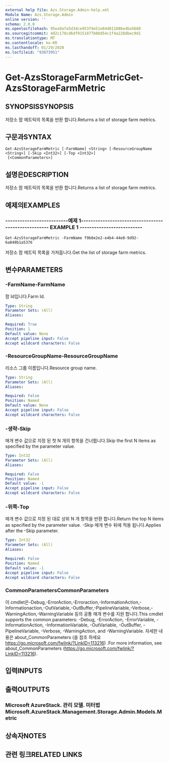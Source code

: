 ```yaml
---
external help file: Azs.Storage.Admin-help.xml
Module Name: Azs.Storage.Admin
online version: ''
schema: 2.0.0
ms.openlocfilehash: 95ea9afa5d3dce953f4e51e84d011886e4ba5688
ms.sourcegitcommit: 4d2c178cd6df9151877b08d54c1f4a228dbec9d1
ms.translationtype: MT
ms.contentlocale: ko-KR
ms.lasthandoff: 01/29/2020
ms.locfileid: "93873951"
---
```

# <span data-ttu-id="e4adb-101">Get-AzsStorageFarmMetric</span><span class="sxs-lookup"><span data-stu-id="e4adb-101">Get-AzsStorageFarmMetric</span></span>

## <span data-ttu-id="e4adb-102">SYNOPSIS</span><span class="sxs-lookup"><span data-stu-id="e4adb-102">SYNOPSIS</span></span>
<span data-ttu-id="e4adb-103">저장소 팜 메트릭의 목록을 반환 합니다.</span><span class="sxs-lookup"><span data-stu-id="e4adb-103">Returns a list of storage farm metrics.</span></span>

## <span data-ttu-id="e4adb-104">구문과</span><span class="sxs-lookup"><span data-stu-id="e4adb-104">SYNTAX</span></span>

```
Get-AzsStorageFarmMetric [-FarmName] <String> [-ResourceGroupName <String>] [-Skip <Int32>] [-Top <Int32>]
 [<CommonParameters>]
```

## <span data-ttu-id="e4adb-105">설명은</span><span class="sxs-lookup"><span data-stu-id="e4adb-105">DESCRIPTION</span></span>
<span data-ttu-id="e4adb-106">저장소 팜 메트릭의 목록을 반환 합니다.</span><span class="sxs-lookup"><span data-stu-id="e4adb-106">Returns a list of storage farm metrics.</span></span>

## <span data-ttu-id="e4adb-107">예제의</span><span class="sxs-lookup"><span data-stu-id="e4adb-107">EXAMPLES</span></span>

### <span data-ttu-id="e4adb-108">--------------------------예제 1--------------------------</span><span class="sxs-lookup"><span data-stu-id="e4adb-108">-------------------------- EXAMPLE 1 --------------------------</span></span>
```
Get-AzsStorageFarmMetric -FarmName f9b8e2e2-e4b4-44e0-9d92-6a848b1a5376
```

<span data-ttu-id="e4adb-109">저장소 팜 메트릭 목록을 가져옵니다.</span><span class="sxs-lookup"><span data-stu-id="e4adb-109">Get the list of storage farm metrics.</span></span>

## <span data-ttu-id="e4adb-110">변수</span><span class="sxs-lookup"><span data-stu-id="e4adb-110">PARAMETERS</span></span>

### <span data-ttu-id="e4adb-111">-FarmName</span><span class="sxs-lookup"><span data-stu-id="e4adb-111">-FarmName</span></span>
<span data-ttu-id="e4adb-112">팜 Id입니다.</span><span class="sxs-lookup"><span data-stu-id="e4adb-112">Farm Id.</span></span>

```yaml
Type: String
Parameter Sets: (All)
Aliases: 

Required: True
Position: 1
Default value: None
Accept pipeline input: False
Accept wildcard characters: False
```

### <span data-ttu-id="e4adb-113">-ResourceGroupName</span><span class="sxs-lookup"><span data-stu-id="e4adb-113">-ResourceGroupName</span></span>
<span data-ttu-id="e4adb-114">리소스 그룹 이름입니다.</span><span class="sxs-lookup"><span data-stu-id="e4adb-114">Resource group name.</span></span>

```yaml
Type: String
Parameter Sets: (All)
Aliases: 

Required: False
Position: Named
Default value: None
Accept pipeline input: False
Accept wildcard characters: False
```

### <span data-ttu-id="e4adb-115">-생략</span><span class="sxs-lookup"><span data-stu-id="e4adb-115">-Skip</span></span>
<span data-ttu-id="e4adb-116">매개 변수 값으로 지정 된 첫 N 개의 항목을 건너뜁니다.</span><span class="sxs-lookup"><span data-stu-id="e4adb-116">Skip the first N items as specified by the parameter value.</span></span>

```yaml
Type: Int32
Parameter Sets: (All)
Aliases: 

Required: False
Position: Named
Default value: -1
Accept pipeline input: False
Accept wildcard characters: False
```

### <span data-ttu-id="e4adb-117">-위쪽</span><span class="sxs-lookup"><span data-stu-id="e4adb-117">-Top</span></span>
<span data-ttu-id="e4adb-118">매개 변수 값으로 지정 된 대로 상위 N 개 항목을 반환 합니다.</span><span class="sxs-lookup"><span data-stu-id="e4adb-118">Return the top N items as specified by the parameter value.</span></span>
<span data-ttu-id="e4adb-119">-Skip 매개 변수 뒤에 적용 됩니다.</span><span class="sxs-lookup"><span data-stu-id="e4adb-119">Applies after the -Skip parameter.</span></span>

```yaml
Type: Int32
Parameter Sets: (All)
Aliases: 

Required: False
Position: Named
Default value: -1
Accept pipeline input: False
Accept wildcard characters: False
```

### <span data-ttu-id="e4adb-120">CommonParameters</span><span class="sxs-lookup"><span data-stu-id="e4adb-120">CommonParameters</span></span>
<span data-ttu-id="e4adb-121">이 cmdlet은-Debug,-ErrorAction,-Erroraction,-InformationAction,-Informationaction,-OutVariable,-OutBuffer,-PipelineVariable,-Verbose,-WarningAction,-WarningVariable 등의 공통 매개 변수를 지원 합니다.</span><span class="sxs-lookup"><span data-stu-id="e4adb-121">This cmdlet supports the common parameters: -Debug, -ErrorAction, -ErrorVariable, -InformationAction, -InformationVariable, -OutVariable, -OutBuffer, -PipelineVariable, -Verbose, -WarningAction, and -WarningVariable.</span></span> <span data-ttu-id="e4adb-122">자세한 내용은 about_CommonParameters (을 참조 하세요 https://go.microsoft.com/fwlink/?LinkID=113216) .</span><span class="sxs-lookup"><span data-stu-id="e4adb-122">For more information, see about_CommonParameters (https://go.microsoft.com/fwlink/?LinkID=113216).</span></span>

## <span data-ttu-id="e4adb-123">입력</span><span class="sxs-lookup"><span data-stu-id="e4adb-123">INPUTS</span></span>

## <span data-ttu-id="e4adb-124">출력</span><span class="sxs-lookup"><span data-stu-id="e4adb-124">OUTPUTS</span></span>

### <span data-ttu-id="e4adb-125">Microsoft AzureStack. 관리 모델. 미터법</span><span class="sxs-lookup"><span data-stu-id="e4adb-125">Microsoft.AzureStack.Management.Storage.Admin.Models.Metric</span></span>

## <span data-ttu-id="e4adb-126">상속자</span><span class="sxs-lookup"><span data-stu-id="e4adb-126">NOTES</span></span>

## <span data-ttu-id="e4adb-127">관련 링크</span><span class="sxs-lookup"><span data-stu-id="e4adb-127">RELATED LINKS</span></span>

